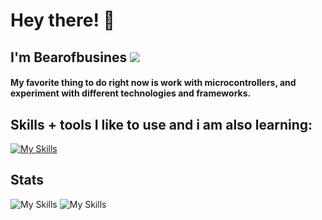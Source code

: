 # Hey there! 👋
## **I'm Bearofbusines** <img src="https://komarev.com/ghpvc/?username=Bearofbusines&color=15171a">


#### My favorite thing to do right now is work with microcontrollers, and experiment with different technologies and frameworks.

## Skills + tools I like to use and i am also learning:

[![My Skills](https://skillicons.dev/icons?i=arch,zig,js,html,arduino,bash,cpp,c,cs,java,linux,sqlite,nodejs,py,react,unity)](https://skillicons.dev)

## Stats
![My Skills](https://github-readme-stats.vercel.app/api?username=bearofbusiness&count_private=true&show_icons=true&theme=dark)
![My Skills](https://github-readme-stats.vercel.app/api/top-langs/?username=bearofbusiness&layout=compact&theme=dark)
